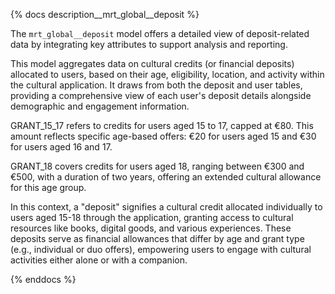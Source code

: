 {% docs description__mrt_global__deposit %}

The `mrt_global__deposit` model offers a detailed view of deposit-related data by integrating key attributes to support analysis and reporting.

This model aggregates data on cultural credits (or financial deposits) allocated to users, based on their age, eligibility, location, and activity within the cultural application. It draws from both the deposit and user tables, providing a comprehensive view of each user's deposit details alongside demographic and engagement information.

GRANT_15_17 refers to credits for users aged 15 to 17, capped at €80. This amount reflects specific age-based offers: €20 for users aged 15 and €30 for users aged 16 and 17.

GRANT_18 covers credits for users aged 18, ranging between €300 and €500, with a duration of two years, offering an extended cultural allowance for this age group.

In this context, a "deposit" signifies a cultural credit allocated individually to users aged 15-18 through the application, granting access to cultural resources like books, digital goods, and various experiences. These deposits serve as financial allowances that differ by age and grant type (e.g., individual or duo offers), empowering users to engage with cultural activities either alone or with a companion.

{% enddocs %}
